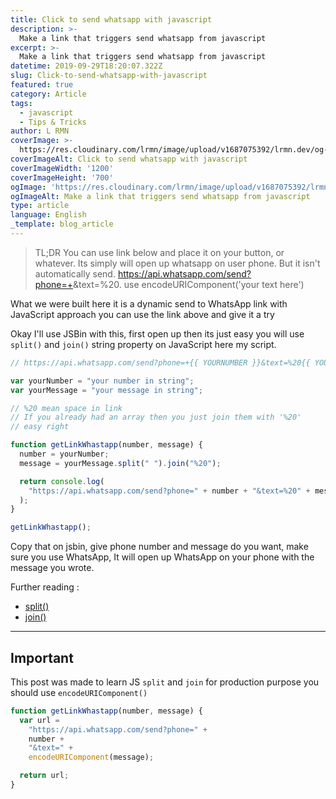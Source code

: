 ```yaml
---
title: Click to send whatsapp with javascript
description: >- 
  Make a link that triggers send whatsapp from javascript
excerpt: >-
  Make a link that triggers send whatsapp from javascript
datetime: 2019-09-29T18:20:07.322Z
slug: Click-to-send-whatsapp-with-javascript
featured: true
category: Article
tags:
  - javascript
  - Tips & Tricks
author: L RMN
coverImage: >-
  https://res.cloudinary.com/lrmn/image/upload/v1687075392/lrmn.dev/og-wajs_t2c3pq.png
coverImageAlt: Click to send whatsapp with javascript
coverImageWidth: '1200'
coverImageHeight: '700'
ogImage: 'https://res.cloudinary.com/lrmn/image/upload/v1687075392/lrmn.dev/og-wajs_t2c3pq.png'
ogImageAlt: Make a link that triggers send whatsapp from javascript
type: article
language: English
_template: blog_article
---
```


> TL;DR You can use link below and place it on your button, or whatever. Its simply will open up whatsapp on user phone. But it isn't automatically send. https://api.whatsapp.com/send?phone=+<YOURNUMBER>&text=%20<YOURMESSAGE>. use encodeURIComponent('your text here')

What we were built here it is a dynamic send to WhatsApp link with JavaScript approach you can use the link above and give it a try

Okay I'll use JSBin with this, first open up then its just easy you will use `split()` and `join()` string property on JavaScript here my script.

```js
// https://api.whatsapp.com/send?phone=+{{ YOURNUMBER }}&text=%20{{ YOURMESSAGE }}

var yourNumber = "your number in string";
var yourMessage = "your message in string";

// %20 mean space in link
// If you already had an array then you just join them with '%20'
// easy right

function getLinkWhastapp(number, message) {
  number = yourNumber;
  message = yourMessage.split(" ").join("%20");

  return console.log(
    "https://api.whatsapp.com/send?phone=" + number + "&text=%20" + message
  );
}

getLinkWhastapp();
```

Copy that on jsbin, give phone number and message do you want, make sure you use WhatsApp, It will open up WhatsApp on your phone with the message you wrote.

Further reading :

- [split()](https://developer.mozilla.org/en-US/docs/Web/JavaScript/Reference/Global_Objects/String/split)
- [join()](https://developer.mozilla.org/en-US/docs/Web/JavaScript/Reference/Global_Objects/Array/join)

---

## Important

This post was made to learn JS `split` and `join` for production purpose you should use `encodeURIComponent()`

```js
function getLinkWhastapp(number, message) {
  var url =
    "https://api.whatsapp.com/send?phone=" +
    number +
    "&text=" +
    encodeURIComponent(message);

  return url;
}
```
